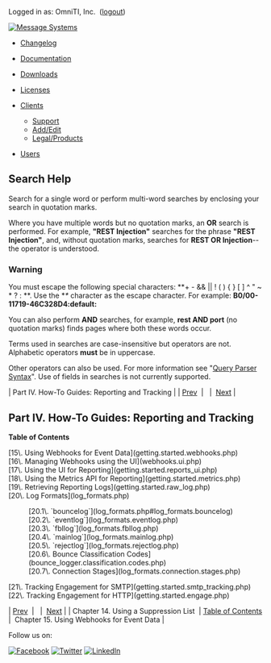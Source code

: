 Logged in as: OmniTI, Inc.  ([logout](https://support.messagesystems.com/logout.php))

[![Message Systems](https://support.messagesystems.com/images/ms-white205.png)](https://support.messagesystems.com/start.php) 

*   [Changelog](https://support.messagesystems.com/start.php?show=changelog)
*   [Documentation](https://support.messagesystems.com/docs/)
*   [Downloads](https://support.messagesystems.com/start.php)

*   [Licenses](https://support.messagesystems.com/license_summary.php)
*   <a href="">Clients</a>
    *   [Support](https://support.messagesystems.com/cs.php)
    *   [Add/Edit](https://support.messagesystems.com/edit_client.php)
    *   [Legal/Products](https://support.messagesystems.com/edit_products.php)
*   [Users](https://support.messagesystems.com/edit_customer.php)

## Search Help

Search for a single word or perform multi-word searches by enclosing your search in quotation marks.

Where you have multiple words but no quotation marks, an **OR** search is performed. For example, **"REST Injection"** searches for the phrase **"REST Injection"**, and, without quotation marks, searches for **REST OR Injection**--the operator is understood.

### Warning

You must escape the following special characters: **+ - && || ! ( ) { } [ ] ^ " ~ * ? : \**. Use the **\** character as the escape character. For example: **B0/00-11719-46C328D4\:default\:**

You can also perform **AND** searches, for example, **rest AND port** (no quotation marks) finds pages where both these words occur.

Terms used in searches are case-insensitive but operators are not. Alphabetic operators **must** be in uppercase.

Other operators can also be used. For more information see "[Query Parser Syntax](https://lucene.apache.org/core/old_versioned_docs/versions/3_0_0/queryparsersyntax.html)". Use of fields in searches is not currently supported.

| Part IV. How-To Guides: Reporting and Tracking |
| [Prev](getting.started.suppression.php)  |   |  [Next](getting.started.webhooks.php) |

## Part IV. How-To Guides: Reporting and Tracking

**Table of Contents**

<dl class="toc">

<dt>[15\. Using Webhooks for Event Data](getting.started.webhooks.php)</dt>

<dt>[16\. Managing Webhooks using the UI](webhooks.ui.php)</dt>

<dt>[17\. Using the UI for Reporting](getting.started.reports_ui.php)</dt>

<dt>[18\. Using the Metrics API for Reporting](getting.started.metrics.php)</dt>

<dt>[19\. Retrieving Reporting Logs](getting.started.raw_log.php)</dt>

<dt>[20\. Log Formats](log_formats.php)</dt>

<dd>

<dl>

<dt>[20.1\. `bouncelog`](log_formats.php#log_formats.bouncelog)</dt>

<dt>[20.2\. `eventlog`](log_formats.eventlog.php)</dt>

<dt>[20.3\. `fbllog`](log_formats.fbllog.php)</dt>

<dt>[20.4\. `mainlog`](log_formats.mainlog.php)</dt>

<dt>[20.5\. `rejectlog`](log_formats.rejectlog.php)</dt>

<dt>[20.6\. Bounce Classification Codes](bounce_logger.classification.codes.php)</dt>

<dt>[20.7\. Connection Stages](log_formats.connection.stages.php)</dt>

</dl>

</dd>

<dt>[21\. Tracking Engagement for SMTP](getting.started.smtp_tracking.php)</dt>

<dt>[22\. Tracking Engagement for HTTP](getting.started.engage.php)</dt>

</dl>

| [Prev](getting.started.suppression.php)  |   |  [Next](getting.started.webhooks.php) |
| Chapter 14. Using a Suppression List  | [Table of Contents](index.php) |  Chapter 15. Using Webhooks for Event Data |

Follow us on:

[![Facebook](https://support.messagesystems.com/images/icon-facebook.png)](http://www.facebook.com/messagesystems) [![Twitter](https://support.messagesystems.com/images/icon-twitter.png)](http://twitter.com/#!/MessageSystems) [![LinkedIn](https://support.messagesystems.com/images/icon-linkedin.png)](http://www.linkedin.com/company/message-systems)
